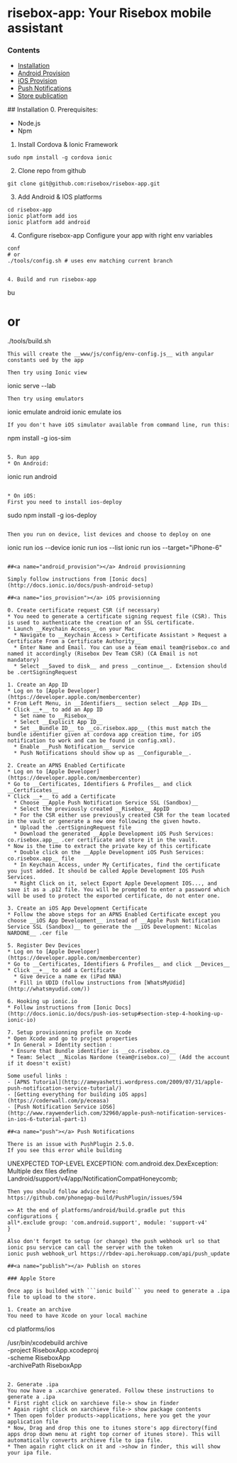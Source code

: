 # risebox-app: Your Risebox mobile assistant

### Contents
- [Installation](#install)
- [Android Provision](#android_provision)
- [iOS Provision](#ios_provision)
- [Push Notifications](#push)
- [Store publication](#publish)

##<a name="install"></a> Installation
0. Prerequisites:
  * Node.js
  * Npm

1. Install Cordova & Ionic Framework
  ```
  sudo npm install -g cordova ionic
  ```

2. Clone repo from github
  ```
  git clone git@github.com:risebox/risebox-app.git
  ```

3. Add Android & IOS platforms
  ```
  cd risebox-app
  ionic platform add ios
  ionic platform add android
  ```

4. Configure risebox-app
  Configure your app with right env variables
  ```
  conf
  # or
  ./tools/config.sh # uses env matching current branch


4. Build and run risebox-app
  ```
  bu
  # or
  ./tools/build.sh

  ```
  This will create the __www/js/config/env-config.js__ with angular constants ued by the app

  Then try using Ionic view
  ```
  ionic serve --lab
  ```
  Then try using emulators
  ```
  ionic emulate android
  ionic emulate ios
  ```
  If you don't have iOS simulator available from command line, run this:
  ```
  npm install -g ios-sim
  ```

5. Run app
  * On Android:
  ```
  ionic run android
  ```

  * On iOS:
  First you need to install ios-deploy
  ```
  sudo npm install -g ios-deploy
  ```

  Then you run on device, list devices and choose to deploy on one
  ```
  ionic run ios --device
  ionic run ios --list
  ionic run ios --target="iPhone-6"
  ```

##<a name="android_provision"></a> Android provisionning

Simply follow instructions from [Ionic docs](http://docs.ionic.io/docs/push-android-setup)

##<a name="ios_provision"></a> iOS provisionning

0. Create certificate request CSR (if necessary)
  * You need to generate a certificate signing request file (CSR). This is used to authenticate the creation of an SSL certificate.
  * Launch __Keychain Access__ on your Mac
    * Navigate to __Keychain Access > Certificate Assistant > Request a Certificate From a Certificate Authority__
    * Enter Name and Email. You can use a team email team@risebox.co and named it accordingly (Risebox Dev Team CSR) (CA Email is not mandatory)
    * Select __Saved to disk__ and press __continue__. Extension should be .certSigningRequest

1. Create an App ID
  * Log on to [Apple Developer](https://developer.apple.com/membercenter)
  * From Left Menu, in __Identifiers__ section select __App IDs__
  * Click __+__ to add an App ID
    * Set name to __Risebox__
    * Select __Explicit App ID__
    * Set __Bundle ID__ to __co.risebox.app__ (this must match the bundle identifier given at cordova app creation time, for iOS notification to work and can be found in config.xml).
    * Enable __Push Notification__ service
    * Push Notifications should show up as __Configurable__.

2. Create an APNS Enabled Certificate
  * Log on to [Apple Developer](https://developer.apple.com/membercenter)
  * Go to __Certificates, Identifiers & Profiles__ and click __Certificates__
  * Click __+__ to add a Certificate
    * Choose __Apple Push Notification Service SSL (Sandbox)__
    * Select the previously created __Risebox__ AppID
    * For the CSR either use previously created CSR for the team located in the vault or generate a new one following the given howto.
    * Upload the .certSigningRequest file
    * Download the generated __Apple Development iOS Push Services: co.risebox.app__ .cer certificate and store it in the vault.
  * Now is the time to extract the private key of this certificate
    * Double click on the __Apple Development iOS Push Services: co.risebox.app__ file
    * In Keychain Access, under My Certificates, find the certificate you just added. It should be called Apple Development IOS Push Services.
    * Right Click on it, select Export Apple Development IOS..., and save it as a .p12 file. You will be prompted to enter a password which will be used to protect the exported certificate, do not enter one.

3. Create an iOS App Development Certificate
  * Follow the above steps for an APNS Enabled Certificate except you choose __iOS App Development__ instead of __Apple Push Notification Service SSL (Sandbox)__ to generate the __iOS Development: Nicolas NARDONE__ .cer file

5. Register Dev Devices
  * Log on to [Apple Developer](https://developer.apple.com/membercenter)
  * Go to __Certificates, Identifiers & Profiles__ and click __Devices__
  * Click __+__ to add a Certificate
    * Give device a name ex (iPad NNA)
    * Fill in UDID (follow instructions from [WhatsMyUdid](http://whatsmyudid.com/))

6. Hooking up ionic.io
  * Follow instructions from [Ionic Docs](http://docs.ionic.io/docs/push-ios-setup#section-step-4-hooking-up-ionic-io)

7. Setup provisionning profile on Xcode
  * Open Xcode and go to project properties
  * In General > Identity section :
   * Ensure that Bundle identifier is __co.risebox.co__
   * Team: Select __Nicolas Nardone (team@risebox.co)__ (Add the account if it doesn't exist)

Some useful links :
  - [APNS Tutorial](http://ameyashetti.wordpress.com/2009/07/31/apple-push-notification-service-tutorial/)
  - [Getting everything for building iOS apps](https://coderwall.com/p/eceasa)
  - [Push Notification Service iOS6](http://www.raywenderlich.com/32960/apple-push-notification-services-in-ios-6-tutorial-part-1)

##<a name="push"></a> Push Notifications

There is an issue with PushPlugin 2.5.0.
If you see this error while building
```
UNEXPECTED TOP-LEVEL EXCEPTION:
com.android.dex.DexException: Multiple dex files define Landroid/support/v4/app/NotificationCompatHoneycomb;
```
Then you should follow advice here:
https://github.com/phonegap-build/PushPlugin/issues/594

=> At the end of platforms/android/build.gradle put this
configurations {
all*.exclude group: 'com.android.support', module: 'support-v4'
}

Also don't forget to setup (or change) the push webhook url so that ionic psu service can call the server with the token
ionic push webhook_url https://rbdev-api.herokuapp.com/api/push_update

##<a name="publish"></a> Publish on stores

### Apple Store

Once app is builded with ```ionic build``` you need to generate a .ipa file to upload to the store.

1. Create an archive
You need to have Xcode on your local machine
```
cd platforms/ios

/usr/bin/xcodebuild archive           \
    -project RiseboxApp.xcodeproj  \
    -scheme RiseboxApp              \
    -archivePath RiseboxApp
```

2. Generate .ipa
You now have a .xcarchive generated. Follow these instructions to generate a .ipa
* First right click on xarchieve file-> show in finder
* Again right click on xarchieve file-> show package contents
* Then open folder products->applications, here you get the your application file
* Now, Drag and drop this one to itunes store's app directory(find apps drop down menu at right top corner of itunes store). This will automatically converts archieve file to ipa file.
* Then again right click on it and ->show in finder, this will show your ipa file.

